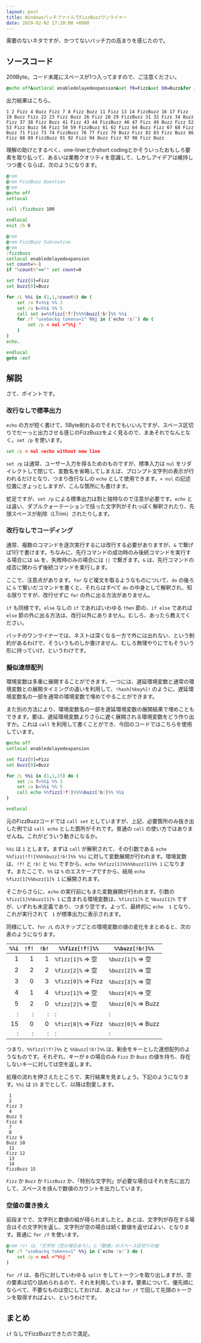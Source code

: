 ```yaml
---
layout: post
title: WindowsバッチファイルでFizzBuzzワンライナー
date: 2019-02-02 17:20:00 +0900
---
```


需要のないネタですが、かつてないバッチ力の高まりを感じたので。

## ソースコード

209Byte。コード末尾にスペースが1つ入ってますので、ご注意ください。

```bat
@echo off&setlocal enabledelayedexpansion&set f0=Fizz&set b0=Buzz&for /L %%i in (1,1,100) do set/a f=%%i%%3&set/a b=%%i%%5&call set s=%%f!f!%%%%b!b!%% %%i&for /f tokens^=1 %%j in ('echo !s!') do set/p<nul=%%j 
```

出力結果はこちら。

```
1 2 Fizz 4 Buzz Fizz 7 8 Fizz Buzz 11 Fizz 13 14 FizzBuzz 16 17 Fizz 19 Buzz Fizz 22 23 Fizz Buzz 26 Fizz 28 29 FizzBuzz 31 32 Fizz 34 Buzz Fizz 37 38 Fizz Buzz 41 Fizz 43 44 FizzBuzz 46 47 Fizz 49 Buzz Fizz 52 53 Fizz Buzz 56 Fizz 58 59 FizzBuzz 61 62 Fizz 64 Buzz Fizz 67 68 Fizz Buzz 71 Fizz 73 74 FizzBuzz 76 77 Fizz 79 Buzz Fizz 82 83 Fizz Buzz 86 Fizz 88 89 FizzBuzz 91 92 Fizz 94 Buzz Fizz 97 98 Fizz Buzz 
```

理解の助けとするべく、one-linerとかshort codingとかそういったおもしろ要素を取り払って、あるいは業務クオリティを意識して、しかしアイデアは維持しつつ書くならば、次のようになります。

```bat
@rem
@rem FizzBuzz Question
@rem
@echo off
setlocal

call :fizzbuzz 100

endlocal
exit /b 0

@rem
@rem FizzBuzz Subroutine
@rem
:fizzbuzz
setlocal enabledelayedexpansion
set count=%~1
if "%count%"=="" set count=0

set fizz[0]=Fizz
set buzz[0]=Buzz

for /L %%i in (1,1,%count%) do (
    set /a f=%%i %% 3
    set /a b=%%i %% 5
    call set s=%%fizz[!f!]%%%%buzz[!b!]%% %%i
    for /f "usebackq tokens=1" %%j in (`echo !s!`) do (
        set /p < nul ="%%j "
    )
)
echo.

endlocal
goto :eof
```

## 解説

さて、ポイントです。

### 改行なしで標準出力

`echo` の方が短く書けて、5Byte削れるのでそれでもいいんですが、スペース区切りでだーっと出力させる感じのFizzBuzzをよく見るので、まあそれでなんとなく。`set /p` を使います。

```bat
set /p < nul =echo without new line
```

`set /p` は通常、ユーザー入力を得るためのものですが、標準入力は `nul` をリダイレクトして閉じて、変数名を省略してしまえば、プロンプト文字列の表示が行われるだけとなり、つまり改行なしの `echo` として使用できます。`< nul` の記述位置にぎょっとしますが、こんな箇所にも書けます。

蛇足ですが、`set /p` による標準出力は割と独特なので注意が必要です。`echo` とは違い、ダブルクォーテーションで括った文字列がそれっぽく解釈されたり、先頭スペースが削除（LTrim）されたりします。

### 改行なしでコーディング

通常、複数のコマンドを逐次実行するには改行する必要がありますが、`&` で繋げば1行で書けます。ちなみに、先行コマンドの成功時のみ後続コマンドを実行する場合には `&&` を、失敗時のみの場合には `||` で繋ぎます。`&` は、先行コマンドの成否に関わらず後続コマンドを実行します。

ここで、注意点があります。`for` など複文を取るようなものについて、`do` の後ろに `&` で繋いだコマンドを書くと、それらはすべて `do` の中身として解釈され、知る限りですが、改行せずに `for` の外に出る方法がありません。

`if` も同様です。`else` なしの `if` であればいわゆる `then` 節の、`if else` であれば `else` 節の外に出る方法は、改行以外にありません。むしろ、あったら教えてください。

バッチのワンライナーでは、ネストは深くなる一方で外には出れない、という制約があるわけで、そういうものしか書けません、むしろ無理やりにでもそういう形に持っていけ、というわけです。

### 擬似連想配列

環境変数は多重に展開することができます。一つには、遅延環境変数と通常の環境変数との展開タイミングの違いを利用して、`!hash[%key%]!` のように、遅延環境変数名の一部を通常の環境変数で埋めてやることができます。

また別の方法により、環境変数名の一部を遅延環境変数の展開結果で埋めこともできます。要は、遅延環境変数よりさらに遅く展開される環境変数をどう作り出すか。これは `call` を利用して書くことができ、今回のコードではこちらを使用しています。

```bat
@echo off
setlocal enabledelayedexpansion

set fizz[0]=Fizz
set buzz[0]=Buzz

for /L %%i in (1,1,15) do (
    set /a f=%%i %% 3
    set /a b=%%i %% 5
    call echo %%fizz[!f!]%%%%buzz[!b!]%% %%i
)

endlocal
```

元のFizzBuzzコードでは `call set` としていますが、上記、必要箇所のみ抜き出した例では `call echo` とした箇所がそれです。普通の `call` の使い方ではありませんね。これがどういう動きになるか。

`%%i` は `1` とします。まずは `call` が解釈されて、その引数である `echo %%fizz[!f!]%%%%buzz[!b!]%% %%i` に対して変数展開が行われます。環境変数は、`!f!` と `!b!` と `%%i` ですから、`echo %%fizz[1]%%%%buzz[1]%% 1` になります。またここで、`%%` は `%` のエスケープですから、結局 `echo %fizz[1]%%buzz[1]% 1` に展開されます。

そこからさらに、`echo` の実行前にもまた変数展開が行われます。引数の `%fizz[1]%%buzz[1]% 1` に含まれる環境変数は、`%fizz[1]%` と `%buzz[1]%` ですが、いずれも未定義であり、つまり空です。よって、最終的に `echo  1` となり、これが実行されて ` 1` が標準出力に表示されます。

同様にして、`for /L` のステップごとの環境変数の値の変化をまとめると、次の表のようになります。

| `%%i` | `!f!` | `!b!` | `%%fizz[!f!]%%`     | `%%buzz[!b!]%%`     |
|------:|------:|------:|---------------------|---------------------|
|     1 |     1 |     1 | `%fizz[1]%` => 空   | `%buzz[1]%` => 空   |
|     2 |     2 |     2 | `%fizz[2]%` => 空   | `%buzz[2]%` => 空   |
|     3 |     0 |     3 | `%fizz[0]%` => Fizz | `%buzz[3]%` => 空   |
|     4 |     1 |     4 | `%fizz[1]%` => 空   | `%buzz[4]%` => 空   |
|     5 |     2 |     0 | `%fizz[2]%` => 空   | `%buzz[0]%` => Buzz |
|     : |     : |     : | :                   | :                   |
|    15 |     0 |     0 | `%fizz[0]%` => Fizz | `%buzz[0]%` => Buzz |
|     : |     : |     : | :                   | :                   |

つまり、`%%fizz[!f!]%%` と `%%buzz[!b!]%%` は、剰余をキーとした連想配列のようなものです。それぞれ、キーが `0` の場合のみ `Fizz` か `Buzz` の値を持ち、存在しないキーに対しては空を返します。

処理の流れを押さえたところで、実行結果を見ましょう。下記のようになります。`%%i` は `15` までとして、以降は割愛します。

```
 1
 2
Fizz 3
 4
Buzz 5
Fizz 6
 7
 8
Fizz 9
Buzz 10
 11
Fizz 12
 13
 14
FizzBuzz 15
```

`Fizz` か `Buzz` か `FizzBuzz` か、「特別な文字列」が必要な場合はそれを先に出力して、スペースを挟んで数値のカウントを出力しています。

### 空値の置き換え

前段までで、文字列と数値の組が得られましたと。あとは、文字列が存在する場合はその文字列を返し、文字列が空の場合は続く数値を返せばよい、となります。普通に `for /f` を使います。

```bat
@rem !s! は、「文字列（空の場合あり）」と「数値」のスペース区切りの組
for /f "usebackq tokens=1" %%j in (`echo !s!`) do (
    set /p < nul ="%%j "
)
```

`for /f` は、各行に対していわゆる `split` をしてトークンを取り出しますが、空の要素は切り詰められるので、それを利用しています。要素について、優先順にならべて、不要なものは空にしておけば、あとは `for /f` で回して先頭のトークンを取得すればよい、というわけです。

## まとめ

`if` なしでFizzBuzzできたので満足。
